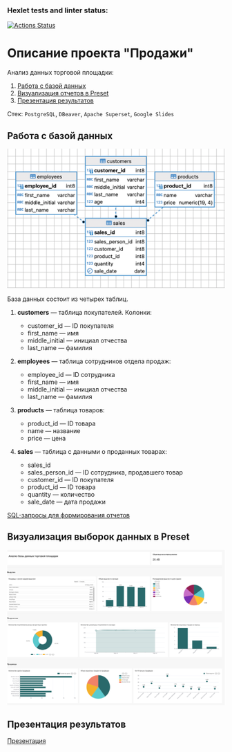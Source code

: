 ### Hexlet tests and linter status:
[![Actions Status](https://github.com/digitalsequences/data-analytics-project-92/actions/workflows/hexlet-check.yml/badge.svg)](https://github.com/digitalsequences/data-analytics-project-92/actions)

# Описание проекта "Продажи"
Анализ данных торговой площадки:
1. [Работа с базой данных](#db)
2. [Визуализация отчетов в Preset](#preset)
3. [Презентация результатов](#presentation)

Стек: `PostgreSQL`, `DBeaver`, `Apache Superset`, `Google Slides`

## <a id="db">Работа с базой данных<a>
![База данных торговой площадки](/img/db.png)

База данных состоит из четырех таблиц.

1. **customers** — таблица покупателей.
Колонки:
    - customer_id — ID покупателя
    - first_name — имя
    - middle_initial — инициал отчества
    - last_name — фамилия

2. **employees** — таблица сотрудников отдела продаж:
    - employee_id — ID сотрудника
    - first_name — имя
    - middle_initial — инициал отчества
    - last_name — фамилия

3. **products** — таблица товаров:
    - product_id — ID товара
    - name — название
    - price — цена

4. **sales** — таблица с данными о проданных товарах:
    - sales_id
    - sales_person_id — ID сотрудника, продавшего товар
    - customer_id — ID покупателя
    - product_id — ID товара
    - quantity — количество
    - sale_date — дата продажи

[SQL-запросы для формирования отчетов](/queries.sql)

## <a id="preset">Визуализация выборок данных в Preset<a>
![Дашборд](/img/dashboard.jpg)

## <a id="presentation">Презентация результатов<a>

[Презентация](/presentation.pdf)
